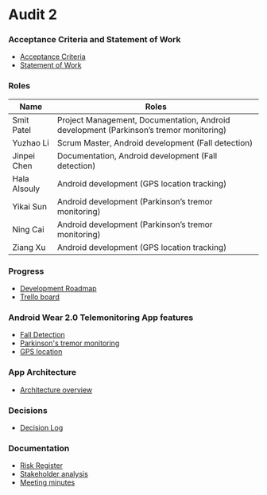 # Audit 2

### Acceptance Criteria and Statement of Work
* [Acceptance Criteria](https://drive.google.com/open?id=18PR8e_Wvcu6ASWsD_LyyyWefjXW3E7Wy)
* [Statement of Work](https://drive.google.com/open?id=1qmkpxLGy7XbPFNeykDpAxav1XH-hKlEf)

### Roles
|Name|Roles|
|---|---|
|Smit Patel|Project Management, Documentation, Android development (Parkinson’s tremor monitoring)|
|Yuzhao Li|Scrum Master, Android development (Fall detection)|
|Jinpei Chen|Documentation, Android development (Fall detection)|
|Hala Alsouly|Android development (GPS location tracking)|
|Yikai Sun|Android development (Parkinson’s tremor monitoring)|
|Ning Cai|Android development (Parkinson’s tremor monitoring)|
|Ziang Xu|Android development (GPS location tracking)|

### Progress
* [Development Roadmap](https://drive.google.com/open?id=1T6WtVqKxvKTja76pd1EOpDqOvhP8A_4YoPSPdNXtWqo)
* [Trello board](https://trello.com/b/QgPn0RdV/sap-digital-aged-care)

### Android Wear 2.0 Telemonitoring App features
* [Fall Detection](https://drive.google.com/open?id=1uCqezd6Op9_BcIkDDx78CHnby9en9uyaOt0ThNnUSTc)
* [Parkinson's tremor monitoring](https://drive.google.com/open?id=1UVKL3cOHz2bIedWh0y2Iww6C2Y7X3mVFFbCjKFUjRBU)
* [GPS location](https://drive.google.com/open?id=1dx4ZgbrnQMIsemzoA0VGNuMrQaK4yl-sSmd26wOBvZc)

### App Architecture
* [Architecture overview](https://drive.google.com/open?id=1Fp16HSDnKQzzcrNn2N5YnzRssOPQ4rwttXMwr7gIfZk)

### Decisions
* [Decision Log](https://drive.google.com/open?id=1GgakHMr-wJEKVvv7Iuci2-5fsUiThBuixRfl0rfiJfA)

### Documentation
* [Risk Register](https://drive.google.com/open?id=1bk8ooR6tqfAQXfUt8OAQKlaZAj1Er4ufeNuLKyR5vz0)
* [Stakeholder analysis](https://drive.google.com/open?id=1xcZRBAM8WKJzAdR3uYg2QqyHmTnkFkIPEhA69GL9Yo0)
* [Meeting minutes](https://drive.google.com/open?id=11evwQQox0HokLOHvzK9xxJHQXPrv0oF9)
